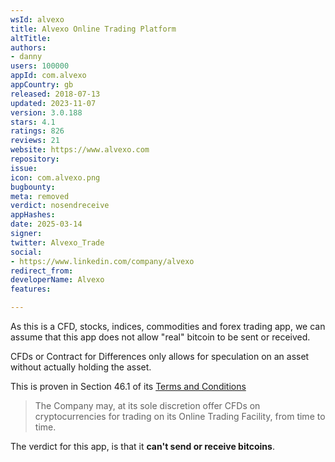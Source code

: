 ```yaml
---
wsId: alvexo
title: Alvexo Online Trading Platform
altTitle: 
authors:
- danny
users: 100000
appId: com.alvexo
appCountry: gb
released: 2018-07-13
updated: 2023-11-07
version: 3.0.188
stars: 4.1
ratings: 826
reviews: 21
website: https://www.alvexo.com
repository: 
issue: 
icon: com.alvexo.png
bugbounty: 
meta: removed
verdict: nosendreceive
appHashes: 
date: 2025-03-14
signer: 
twitter: Alvexo_Trade
social:
- https://www.linkedin.com/company/alvexo
redirect_from: 
developerName: Alvexo
features: 

---
```


As this is a CFD, stocks, indices, commodities and forex trading app, we can assume that this app does not allow "real" bitcoin to be sent or received. 

CFDs or Contract for Differences only allows for speculation on an asset without actually holding the asset. 

This is proven in Section 46.1 of its [Terms and Conditions](https://www.alvexo.com/documents/hsn/footer/hsn_capital_group_terms_and_conditions_31.03.2020.docx.pdf?ver=0.1631263857)

> The  Company  may,  at  its  sole  discretion  offer  CFDs  on  cryptocurrencies for  trading  on  its  Online Trading  Facility,  from  time  to  time.  

The verdict for this app, is that it **can't send or receive bitcoins**.

